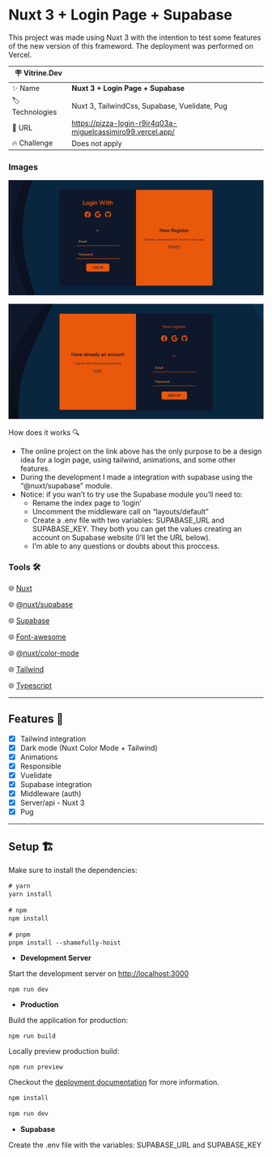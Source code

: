 # Nuxt 3 + Login Page + Supabase

This project was made using Nuxt 3 with the intention to test some features of the new version of this frameword. The deployment was performed on Vercel.


| :placard: Vitrine.Dev |     |
| -------------  | --- |
| :sparkles: Name        | **Nuxt 3 + Login Page + Supabase**
| :label: Technologies | Nuxt 3, TailwindCss, Supabase, Vuelidate, Pug
| :rocket: URL         | https://pizza-login-r9ir4q03a-miguelcassimiro99.vercel.app/
| :fire: Challenge     | Does not apply


### Images
<!-- Inserir imagem com a #vitrinedev ao final do link -->
![](https://raw.githubusercontent.com/miguelCassimiro99/pizza-login/master/public/pizza-login-login.PNG#vitrinedev)

<img src="/public/pizza-login-register.PNG" alt="Register Form"/>

How does it works 🔍

- The online project on the link above has the only purpose to be a design idea for a login page, using tailwind, animations, and some other features.
- During the development I made a integration with supabase using the “@nuxt/supabase” module.
- Notice: if you wan’t to try use the Supabase module you’ll need to:
    - Rename the index page to ‘login’
    - Uncomment the middleware call on “layouts/default”
    - Create a .env file with two variables:  SUPABASE_URL and SUPABASE_KEY. They both you can get the values creating an account on Supabase website (I’ll let the URL below).
    - I’m able to any questions or doubts about this proccess.

### Tools 🛠️

🌐 [Nuxt](https://v3.nuxtjs.org/)

🌐 [@nuxt/supabase](https://supabase.nuxtjs.org/)

🌐 [Supabase](https://supabase.com/)

🌐 [Font-awesome](https://fontawesome.com/)

🌐 [@nuxt/color-mode](https://color-mode.nuxtjs.org/)

🌐 [Tailwind](https://tailwindcss.com/)

🌐 [Typescript](https://www.typescriptlang.org/)

---

## Features 📜

- [x]  Tailwind integration
- [x]  Dark mode (Nuxt Color Mode + Tailwind)
- [x]  Animations
- [x]  Responsible
- [x]  Vuelidate
- [x]  Supabase integration
- [x]  Middleware (auth)
- [x]  Server/api - Nuxt 3
- [x]  Pug

---

## Setup 🏗️

Make sure to install the dependencies:

```
# yarn
yarn install

# npm
npm install

# pnpm
pnpm install --shamefully-hoist

```

- **Development Server**

Start the development server on [http://localhost:3000](http://localhost:3000/)

```
npm run dev

```

- **Production**

Build the application for production:

```
npm run build

```

Locally preview production build:

```
npm run preview

```

Checkout the [deployment documentation](https://v3.nuxtjs.org/guide/deploy/presets) for more information.

```bash
npm install
```

```bash
npm run dev
```

- ************Supabase************

Create the .env file with the variables: SUPABASE_URL and SUPABASE_KEY
